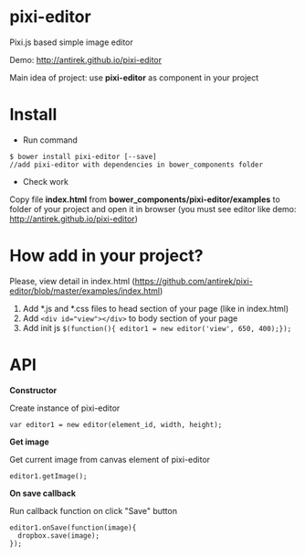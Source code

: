 pixi-editor
===========

Pixi.js based simple image editor

Demo: http://antirek.github.io/pixi-editor

Main idea of project: use **pixi-editor** as component in your project


Install
=======
- Run command
``````
$ bower install pixi-editor [--save]
//add pixi-editor with dependencies in bower_components folder
``````

- Check work

Copy file **index.html** from **bower_components/pixi-editor/examples** to folder of your project and open it in browser (you must see editor like demo: http://antirek.github.io/pixi-editor)


How add in your project?
========================
Please, view detail in index.html (https://github.com/antirek/pixi-editor/blob/master/examples/index.html)

1. Add *.js and *.css files to head section of your page (like in index.html)
2. Add `````<div id="view"></div>````` to body section of your page
3. Add init js `````` $(function(){ editor1 = new editor('view', 650, 400);});	``````


API
===

**Constructor**

Create instance of pixi-editor

````` var editor1 = new editor(element_id, width, height); `````

**Get image**

Get current image from canvas element of pixi-editor

````` editor1.getImage(); `````

**On save callback**

Run callback function on click "Save" button

````` 
editor1.onSave(function(image){
  dropbox.save(image);
}); 
`````


